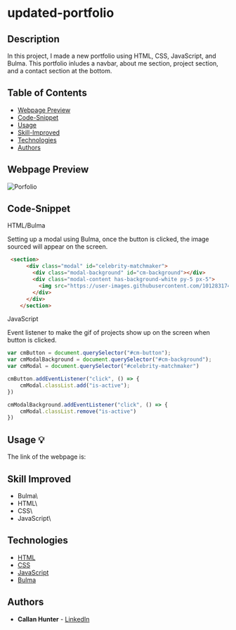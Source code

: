 # updated-portfolio

## Description

In this project, I made a new portfolio using HTML, CSS, JavaScript, and Bulma. This portfolio inludes a navbar, about me section, project section, and a contact section at the bottom.

## Table of Contents

- [Webpage Preview](#webpage-preview-)
- [Code-Snippet](#code-snippet-)
- [Usage](#usage-)
- [Skill-Improved](#skill-improved-)
- [Technologies](#technologies-)
- [Authors](#authors-)

## Webpage Preview

![Porfolio](https://drive.google.com/file/d/1Jv6Uv2ByqknbdZokZi7WU4Bv1TftL134/view)

## Code-Snippet

HTML/Bulma

Setting up a modal using Bulma, once the button is clicked, the image sourced will appear on the screen.

```HTML
 <section>
      <div class="modal" id="celebrity-matchmaker">
        <div class="modal-background" id="cm-background"></div>
        <div class="modal-content has-background-white py-5 px-5">
          <img src="https://user-images.githubusercontent.com/101283174/163512126-d8f0d253-8d8f-4f7d-9a83-010d1c50411c.gif" alt="">
        </div>
      </div>
    </section>
```

JavaScript

Event listener to make the gif of projects show up on the screen when button is clicked.

```JavaScript
var cmButton = document.querySelector("#cm-button");
var cmModalBackground = document.querySelector("#cm-background");
var cmModal = document.querySelector("#celebrity-matchmaker")

cmButton.addEventListener("click", () => {
    cmModal.classList.add("is-active");
})

cmModalBackground.addEventListener("click", () => {
    cmModal.classList.remove("is-active")
})
```

## Usage 💡

The link of the webpage is:

## Skill Improved

- Bulma\
- HTML\
- CSS\
- JavaScript\

## Technologies

- [HTML](https://developer.mozilla.org/en-US/docs/Web/HTML)
- [CSS](https://developer.mozilla.org/en-US/docs/Web/CSS)
- [JavaScript](https://developer.mozilla.org/en-US/docs/Web/JavaScript)
- [Bulma](https://bulma.io/)

## Authors

- **Callan Hunter** - [LinkedIn](https://www.linkedin.com/in/callan-hunter-195816196/)
